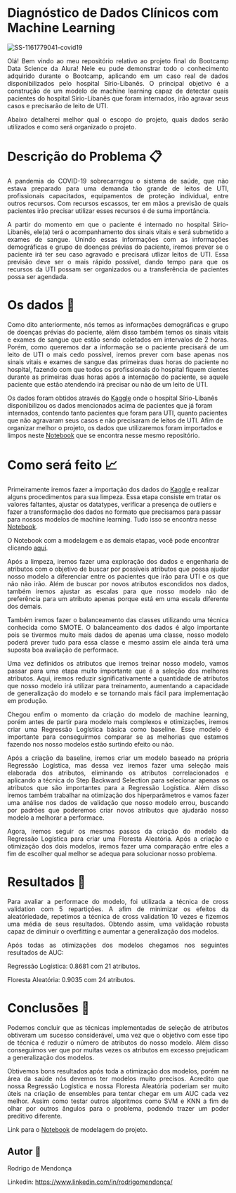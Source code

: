# Diagnóstico de Dados Clínicos com Machine Learning

![SS-1161779041-covid19](https://user-images.githubusercontent.com/93204395/151732449-396e3022-20ae-4e83-a872-6c5452209401.jpg)

<p align="justify">
Olá! Bem vindo ao meu repositório relativo ao projeto final do Bootcamp Data Science da Alura! Nele eu pude demonstrar todo o conhecimento adquirido durante o Bootcamp, aplicando em um caso real de dados disponibilizados pelo hospital Sírio-Libanês. O principal objetivo é a construção de um modelo de machine learning capaz de detectar quais pacientes do hospital Sírio-Libanês que foram internados, irão agravar seus casos e precisarão de leito de UTI. 
</p>

<p align="justify">
Abaixo detalherei melhor qual o escopo do projeto, quais dados serão utilizados e como será organizado o projeto.
</p>
  
# Descrição do Problema :clipboard:

<p align="justify">
A pandemia do COVID-19 sobrecarregou o sistema de saúde, que não estava preparado para uma demanda tão grande de leitos de UTI, profissionais capacitados, equipamentos de proteção individual, entre outros recursos. Com recursos escassos, ter em mãos a previsão de quais pacientes irão precisar utilizar esses recursos é de suma importância.
</p>

<p align="justify">
A partir do momento em que o paciente é internado no hospital Sírio-Libanês, ele(a) terá o acompanhamento dos sinais vitais e será submetido a exames de sangue. Unindo essas informações com as informações demográficas e grupo de doenças prévias do paciente, iremos prever se o paciente irá ter seu caso agravado e precisará utlizar leitos de UTI. Essa previsão deve ser o mais rápido possível, dando tempo para que os recursos da UTI possam ser organizados ou a transferência de pacientes possa ser agendada.
</p>
  
# Os dados :game_die:

<p align="justify">
Como dito anteriormente, nós temos as informações demográficas e grupo de doenças prévias do paciente, além disso também temos os sinais vitais e exames de sangue que estão sendo coletados em intervalos de 2 horas. Porém, como queremos dar a informação se o paciente precisará de um leito de UTI o mais cedo possível, iremos prever com base apenas nos sinais vitais e exames de sangue das primeiras duas horas do paciente no hospital, fazendo com que todos os profissionais do hospital fiquem cientes durante as primeiras duas horas após a internação do paciente, se aquele paciente que estão atendendo irá precisar ou não de um leito de UTI.
</p>

Os dados foram obtidos através do [Kaggle](https://www.kaggle.com/Sírio-Libanes/covid19) onde o hospital Sírio-Libanês disponibilizou os dados mencionados acima de pacientes que já foram internados, contendo tanto pacientes que foram para UTI, quanto pacientes que não agravaram seus casos e não precisaram de leitos de UTI. Afim de organizar melhor o projeto, os dados que utilizaremos foram importados e limpos neste [Notebook](https://github.com/rodrigodemend/Diagnostico-de-Dados-Clinicos-com-Machine-Learning/blob/main/Notebooks/Importação_e_Limpeza_dos_Dados.ipynb) que se encontra nesse mesmo repositório. 

# Como será feito 📈


Primeiramente iremos fazer a importação dos dados do [Kaggle](https://www.kaggle.com/Sírio-Libanes/covid19) e realizar alguns procedimentos para sua limpeza. Essa etapa consiste em tratar os valores faltantes, ajustar os datatypes, verificar a presença de outliers e fazer a transformação dos dados no formato que precisamos para passar para nossos modelos de machine learning. Tudo isso se encontra nesse [Notebook](https://github.com/rodrigodemend/Diagnostico-de-Dados-Clinicos-com-Machine-Learning/blob/main/Notebooks/Importação_e_Limpeza_dos_Dados.ipynb).

O Notebook com a modelagem e as demais etapas, você pode encontrar clicando [aqui](https://github.com/rodrigodemend/Diagnostico-de-Dados-Clinicos-com-Machine-Learning/blob/main/Notebooks/Modelagem_para_Diagnóstico_de_Dados_Clínicos_com_Machine_Learning_.ipynb).

<p align="justify">
Após a limpeza, iremos fazer uma exploração dos dados e engenharia de atributos com o objetivo de buscar por possíveis atributos que possa ajudar nosso modelo a diferenciar entre os pacientes que irão para UTI e os que não não irão. Além de buscar por novos atributos escondidos nos dados, também iremos ajustar as escalas para que nosso modelo não de preferência para um atributo apenas porque está em uma escala diferente dos demais. 
</p>

<p align="justify">
Também iremos fazer o balanceamento das classes utilizando uma técnica conhecida como SMOTE. O balanceamento dos dados é algo importante pois se tivermos muito mais dados de apenas uma classe, nosso modelo poderá prever tudo para essa classe e mesmo assim ele ainda terá uma suposta boa avaliação de performace.
</p>

<p align="justify">
Uma vez definidos os atributos que iremos treinar nosso modelo, vamos passar para uma etapa muito importante que é a seleção dos melhores atributos. Aqui, iremos reduzir significativamente a quantidade de atributos que nosso modelo irá utilizar para treinamento, aumentando a capacidade de generalização do modelo e se tornando mais fácil para implementação em produção.
</p>

<p align="justify">
Chegou enfim o momento da criação do modelo de machine learning, porém antes de partir para modelo mais complexos e otimizações, iremos criar uma Regressão Logística básica como baseline. Esse modelo é importante para conseguirmos comparar se as melhorias que estamos fazendo nos nosso modelos estão surtindo efeito ou não.
</p>

<p align="justify">
Após a criação da baseline, iremos criar um modelo baseado na própria Regressão Logística, mas dessa vez iremos fazer uma seleção mais elaborada dos atributos, eliminando os atributos correlacionados e aplicando a técnica do Step Backward Selection para selecionar apenas os atributos que são importantes para a Regressão Logística. Além disso iremos também trabalhar na otimização dos hiperparâmetros e vamos fazer uma análise nos dados de validação que nosso modelo errou, buscando por padrões que poderemos criar novos atributos que ajudarão nosso modelo a melhorar a performace.
</p>

<p align="justify">
Agora, iremos seguir os mesmos passos da criação do modelo da Regressão Logística para criar uma Floresta Aleatória. Após a criação e otimização dos dois modelos, iremos fazer uma comparação entre eles a fim de escolher qual melhor se adequa para solucionar nosso problema.
</p>
  
# Resultados :dart:

<p align="justify">
Para avaliar a performace do modelo, foi utilizada a técnica de cross validation com 5 repartições. A afim de minimizar os efeitos da aleatóriedade, repetimos a técnica de cross validation 10 vezes e fizemos uma média de seus resultados. Obtendo assim, uma validação robusta capaz de diminuir o overfitting e aumentar a generalização dos modelos.
</p>

<p align="justify">
Após todas as otimizações dos modelos chegamos nos seguintes resultados de AUC:
</p>

Regressão Logística: 0.8681 com 21 atributos.
 
Floresta Aleatória: 0.9035 com 24 atributos.

# Conclusões :memo:

<p align="justify">
Podemos concluir que as técnicas implementadas de seleção de atributos obtiveram um sucesso considerável, uma vez que o objetivo com esse tipo de técnica é reduzir o número de atributos do nosso modelo. Além disso conseguimos ver que por muitas vezes os atributos em excesso prejudicam a generalização dos modelos.
</p> 
  
<p align="justify">
Obtivemos bons resultados após toda a otimização dos modelos, porém na área da saúde nós devemos ter modelos muito precisos. Acredito que nossa Regressão Logística e nossa Floresta Aleatória poderiam ser muito úteis na criação de ensembles para tentar chegar em um AUC cada vez melhor. Assim como testar outros algoritmos como SVM e KNN a fim de olhar por outros ângulos para o problema, podendo trazer um poder preditivo diferente.
</p>

Link para o [Notebook](https://github.com/rodrigodemend/Diagnostico-de-Dados-Clinicos-com-Machine-Learning/blob/main/Notebooks/Modelagem_para_Diagnóstico_de_Dados_Clínicos_com_Machine_Learning_.ipynb) de modelagem do projeto.

## Autor 🧔

Rodrigo de Mendonça

Linkedin: https://www.linkedin.com/in/rodrigomendonça/

